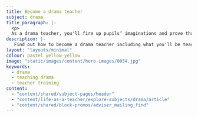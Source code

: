 ```yaml
---
title: Become a drama teacher
subject: drama
title_paragraph: |-
  <p>
  As a drama teacher, you'll fire up pupils’ imaginations and prove that learning can be fun. On and off stage, you'll build their confidence and give them the chance to shine.</p>
description: |-
   Find out how to become a drama teacher including what you'll be teaching and what funding is available to help you train.
layout: "layouts/minimal"
colour: pastel yellow-yellow
image: "static/images/content/hero-images/0034.jpg"
keywords:
  - drama
  - teaching drama
  - teacher training
content:
  - "content/shared/subject-pages/header"
  - "content/life-as-a-teacher/explore-subjects/drama/article"
  - "content/shared/block-promos/adviser_mailing_find"
---
```

